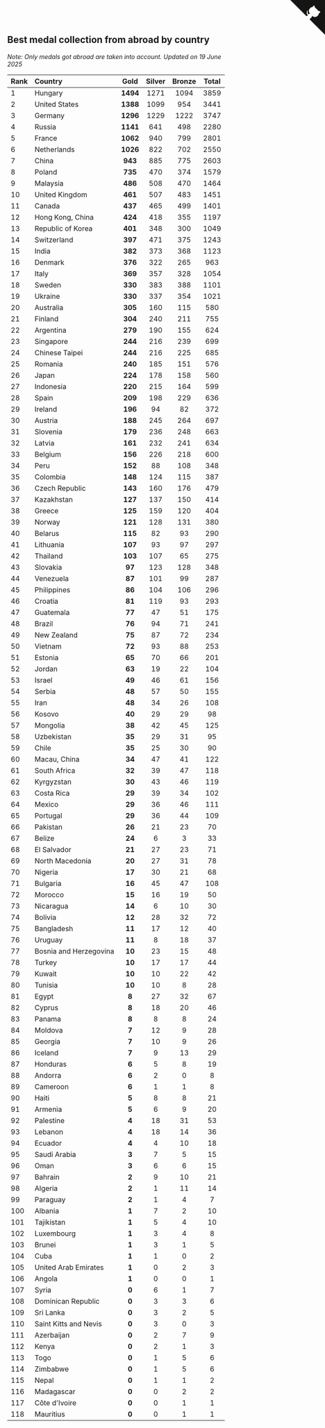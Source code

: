 ## Best medal collection from abroad by country

*Note: Only medals got abroad are taken into account.*
*Updated on 19 June 2025*

| Rank | Country | Gold | Silver | Bronze | Total |
| :--- | :--- | :--: | :--: | :--: | :--: |
| 1 | Hungary | **1494** | 1271 | 1094 | 3859 |
| 2 | United States | **1388** | 1099 | 954 | 3441 |
| 3 | Germany | **1296** | 1229 | 1222 | 3747 |
| 4 | Russia | **1141** | 641 | 498 | 2280 |
| 5 | France | **1062** | 940 | 799 | 2801 |
| 6 | Netherlands | **1026** | 822 | 702 | 2550 |
| 7 | China | **943** | 885 | 775 | 2603 |
| 8 | Poland | **735** | 470 | 374 | 1579 |
| 9 | Malaysia | **486** | 508 | 470 | 1464 |
| 10 | United Kingdom | **461** | 507 | 483 | 1451 |
| 11 | Canada | **437** | 465 | 499 | 1401 |
| 12 | Hong Kong, China | **424** | 418 | 355 | 1197 |
| 13 | Republic of Korea | **401** | 348 | 300 | 1049 |
| 14 | Switzerland | **397** | 471 | 375 | 1243 |
| 15 | India | **382** | 373 | 368 | 1123 |
| 16 | Denmark | **376** | 322 | 265 | 963 |
| 17 | Italy | **369** | 357 | 328 | 1054 |
| 18 | Sweden | **330** | 383 | 388 | 1101 |
| 19 | Ukraine | **330** | 337 | 354 | 1021 |
| 20 | Australia | **305** | 160 | 115 | 580 |
| 21 | Finland | **304** | 240 | 211 | 755 |
| 22 | Argentina | **279** | 190 | 155 | 624 |
| 23 | Singapore | **244** | 216 | 239 | 699 |
| 24 | Chinese Taipei | **244** | 216 | 225 | 685 |
| 25 | Romania | **240** | 185 | 151 | 576 |
| 26 | Japan | **224** | 178 | 158 | 560 |
| 27 | Indonesia | **220** | 215 | 164 | 599 |
| 28 | Spain | **209** | 198 | 229 | 636 |
| 29 | Ireland | **196** | 94 | 82 | 372 |
| 30 | Austria | **188** | 245 | 264 | 697 |
| 31 | Slovenia | **179** | 236 | 248 | 663 |
| 32 | Latvia | **161** | 232 | 241 | 634 |
| 33 | Belgium | **156** | 226 | 218 | 600 |
| 34 | Peru | **152** | 88 | 108 | 348 |
| 35 | Colombia | **148** | 124 | 115 | 387 |
| 36 | Czech Republic | **143** | 160 | 176 | 479 |
| 37 | Kazakhstan | **127** | 137 | 150 | 414 |
| 38 | Greece | **125** | 159 | 120 | 404 |
| 39 | Norway | **121** | 128 | 131 | 380 |
| 40 | Belarus | **115** | 82 | 93 | 290 |
| 41 | Lithuania | **107** | 93 | 97 | 297 |
| 42 | Thailand | **103** | 107 | 65 | 275 |
| 43 | Slovakia | **97** | 123 | 128 | 348 |
| 44 | Venezuela | **87** | 101 | 99 | 287 |
| 45 | Philippines | **86** | 104 | 106 | 296 |
| 46 | Croatia | **81** | 119 | 93 | 293 |
| 47 | Guatemala | **77** | 47 | 51 | 175 |
| 48 | Brazil | **76** | 94 | 71 | 241 |
| 49 | New Zealand | **75** | 87 | 72 | 234 |
| 50 | Vietnam | **72** | 93 | 88 | 253 |
| 51 | Estonia | **65** | 70 | 66 | 201 |
| 52 | Jordan | **63** | 19 | 22 | 104 |
| 53 | Israel | **49** | 46 | 61 | 156 |
| 54 | Serbia | **48** | 57 | 50 | 155 |
| 55 | Iran | **48** | 34 | 26 | 108 |
| 56 | Kosovo | **40** | 29 | 29 | 98 |
| 57 | Mongolia | **38** | 42 | 45 | 125 |
| 58 | Uzbekistan | **35** | 29 | 31 | 95 |
| 59 | Chile | **35** | 25 | 30 | 90 |
| 60 | Macau, China | **34** | 47 | 41 | 122 |
| 61 | South Africa | **32** | 39 | 47 | 118 |
| 62 | Kyrgyzstan | **30** | 43 | 46 | 119 |
| 63 | Costa Rica | **29** | 39 | 34 | 102 |
| 64 | Mexico | **29** | 36 | 46 | 111 |
| 65 | Portugal | **29** | 36 | 44 | 109 |
| 66 | Pakistan | **26** | 21 | 23 | 70 |
| 67 | Belize | **24** | 6 | 3 | 33 |
| 68 | El Salvador | **21** | 27 | 23 | 71 |
| 69 | North Macedonia | **20** | 27 | 31 | 78 |
| 70 | Nigeria | **17** | 30 | 21 | 68 |
| 71 | Bulgaria | **16** | 45 | 47 | 108 |
| 72 | Morocco | **15** | 16 | 19 | 50 |
| 73 | Nicaragua | **14** | 6 | 10 | 30 |
| 74 | Bolivia | **12** | 28 | 32 | 72 |
| 75 | Bangladesh | **11** | 17 | 12 | 40 |
| 76 | Uruguay | **11** | 8 | 18 | 37 |
| 77 | Bosnia and Herzegovina | **10** | 23 | 15 | 48 |
| 78 | Turkey | **10** | 17 | 17 | 44 |
| 79 | Kuwait | **10** | 10 | 22 | 42 |
| 80 | Tunisia | **10** | 10 | 8 | 28 |
| 81 | Egypt | **8** | 27 | 32 | 67 |
| 82 | Cyprus | **8** | 18 | 20 | 46 |
| 83 | Panama | **8** | 8 | 8 | 24 |
| 84 | Moldova | **7** | 12 | 9 | 28 |
| 85 | Georgia | **7** | 10 | 9 | 26 |
| 86 | Iceland | **7** | 9 | 13 | 29 |
| 87 | Honduras | **6** | 5 | 8 | 19 |
| 88 | Andorra | **6** | 2 | 0 | 8 |
| 89 | Cameroon | **6** | 1 | 1 | 8 |
| 90 | Haiti | **5** | 8 | 8 | 21 |
| 91 | Armenia | **5** | 6 | 9 | 20 |
| 92 | Palestine | **4** | 18 | 31 | 53 |
| 93 | Lebanon | **4** | 18 | 14 | 36 |
| 94 | Ecuador | **4** | 4 | 10 | 18 |
| 95 | Saudi Arabia | **3** | 7 | 5 | 15 |
| 96 | Oman | **3** | 6 | 6 | 15 |
| 97 | Bahrain | **2** | 9 | 10 | 21 |
| 98 | Algeria | **2** | 1 | 11 | 14 |
| 99 | Paraguay | **2** | 1 | 4 | 7 |
| 100 | Albania | **1** | 7 | 2 | 10 |
| 101 | Tajikistan | **1** | 5 | 4 | 10 |
| 102 | Luxembourg | **1** | 3 | 4 | 8 |
| 103 | Brunei | **1** | 3 | 1 | 5 |
| 104 | Cuba | **1** | 1 | 0 | 2 |
| 105 | United Arab Emirates | **1** | 0 | 2 | 3 |
| 106 | Angola | **1** | 0 | 0 | 1 |
| 107 | Syria | **0** | 6 | 1 | 7 |
| 108 | Dominican Republic | **0** | 3 | 3 | 6 |
| 109 | Sri Lanka | **0** | 3 | 2 | 5 |
| 110 | Saint Kitts and Nevis | **0** | 3 | 0 | 3 |
| 111 | Azerbaijan | **0** | 2 | 7 | 9 |
| 112 | Kenya | **0** | 2 | 1 | 3 |
| 113 | Togo | **0** | 1 | 5 | 6 |
| 114 | Zimbabwe | **0** | 1 | 5 | 6 |
| 115 | Nepal | **0** | 1 | 1 | 2 |
| 116 | Madagascar | **0** | 0 | 2 | 2 |
| 117 | Côte d'Ivoire | **0** | 0 | 1 | 1 |
| 118 | Mauritius | **0** | 0 | 1 | 1 |


<a href="https://github.com/JustinTimeCuber/wca_statistics" class="github-corner" aria-label="View source on Github"><svg width="80" height="80" viewBox="0 0 250 250" style="fill:#151513; color:#fff; position: absolute; top: 0; border: 0; right: 0;" aria-hidden="true"><path d="M0,0 L115,115 L130,115 L142,142 L250,250 L250,0 Z"></path><path d="M128.3,109.0 C113.8,99.7 119.0,89.6 119.0,89.6 C122.0,82.7 120.5,78.6 120.5,78.6 C119.2,72.0 123.4,76.3 123.4,76.3 C127.3,80.9 125.5,87.3 125.5,87.3 C122.9,97.6 130.6,101.9 134.4,103.2" fill="currentColor" style="transform-origin: 130px 106px;" class="octo-arm"></path><path d="M115.0,115.0 C114.9,115.1 118.7,116.5 119.8,115.4 L133.7,101.6 C136.9,99.2 139.9,98.4 142.2,98.6 C133.8,88.0 127.5,74.4 143.8,58.0 C148.5,53.4 154.0,51.2 159.7,51.0 C160.3,49.4 163.2,43.6 171.4,40.1 C171.4,40.1 176.1,42.5 178.8,56.2 C183.1,58.6 187.2,61.8 190.9,65.4 C194.5,69.0 197.7,73.2 200.1,77.6 C213.8,80.2 216.3,84.9 216.3,84.9 C212.7,93.1 206.9,96.0 205.4,96.6 C205.1,102.4 203.0,107.8 198.3,112.5 C181.9,128.9 168.3,122.5 157.7,114.1 C157.9,116.9 156.7,120.9 152.7,124.9 L141.0,136.5 C139.8,137.7 141.6,141.9 141.8,141.8 Z" fill="currentColor" class="octo-body"></path></svg></a><style>.github-corner:hover .octo-arm{animation:octocat-wave 560ms ease-in-out}@keyframes octocat-wave{0%,100%{transform:rotate(0)}20%,60%{transform:rotate(-25deg)}40%,80%{transform:rotate(10deg)}}@media (max-width:500px){.github-corner:hover .octo-arm{animation:none}.github-corner .octo-arm{animation:octocat-wave 560ms ease-in-out}}</style>
